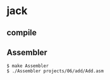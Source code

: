 # jack

## compile

## Assembler
```
$ make Assembler
$ ./Assembler projects/06/add/Add.asm 
```

## 
